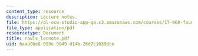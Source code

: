 ```yaml
---
content_type: resource
description: Lecture notes.
file: https://ol-ocw-studio-app-qa.s3.amazonaws.com/courses/17-960-foundations-of-political-science-fall-2004/6aaa9be8099e9049d14b26d7c1039dce_rawls_lecnote.pdf
file_type: application/pdf
resourcetype: Document
title: rawls_lecnote.pdf
uid: 6aaa9be8-099e-9049-d14b-26d7c1039dce
---
```

